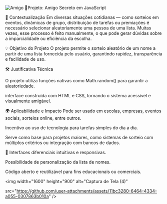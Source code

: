 ![Amigo](https://github.com/user-attachments/assets/99fee551-5653-4130-91ca-0de9bccb1870)
📝Projeto: Amigo Secreto em JavaScript

🎯 Contextualização Em diversas situações cotidianas — como sorteios em eventos, dinâmicas de grupo, distribuição de tarefas ou premiações é necessário selecionar aleatoriamente uma pessoa de uma lista. Muitas vezes, esse processo é feito manualmente, o que pode gerar dúvidas sobre a imparcialidade ou eficiência da escolha.

💡 Objetivo do Projeto O projeto permite o sorteio aleatório de um nome a partir de uma lista fornecida pelo usuário, garantindo rapidez, transparência e facilidade de uso.

🛠️ Justificativa Técnica

O projeto utiliza funções nativas como Math.random() para garantir a aleatoriedade.

interface construída com HTML e CSS, tornando o sistema acessível e visualmente amigável.

🌍 Aplicabilidade e Impacto Pode ser usado em escolas, empresas, eventos sociais, sorteios online, entre outros.

Incentivo ao uso de tecnologia para tarefas simples do dia a dia.

Serve como base para projetos maiores, como sistemas de sorteio com múltiplos critérios ou integração com bancos de dados.

🚀 Interfaces diferenciais intuitivas e responsivas.

Possibilidade de personalização da lista de nomes.

Código aberto e reutilizável para fins educacionais ou comerciais. 

<img width="1600" height="900" alt="Captura de Tela (4)"
  
  src="https://github.com/user-attachments/assets/11bc3280-6464-4334-a055-0307863b010a" />
